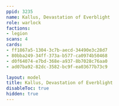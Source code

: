 ```yaml
---
ppid: 3235
name: Kallus, Devastation of Everblight
role: warlock
factions:
- legion
scans: 4
cards:
- ff1867a5-1304-3c7b-aecd-34490e3c28d7
- 80bba249-34ff-373a-b577-ca0974b50468
- d0f64074-e7bd-368e-a937-8b7028c76aa0
- ad07ba92-82dc-3582-bc9f-ea03677b73c9

layout: model
title: Kallus, Devastation of Everblight
disableToc: true
hidden: true
---
```

